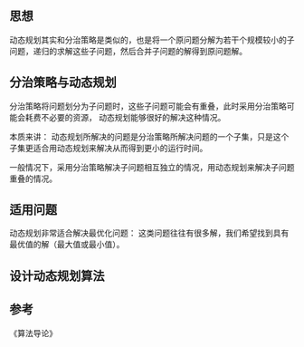 
## 思想

动态规划其实和分治策略是类似的，也是将一个原问题分解为若干个规模较小的子问题，递归的求解这些子问题，然后合并子问题的解得到原问题解。

## 分治策略与动态规划

分治策略将问题划分为子问题时，这些子问题可能会有重叠，此时采用分治策略可能会耗费不必要的资源， 动态规划能够很好的解决这种情况。 

本质来讲： 动态规划所解决的问题是分治策略所解决问题的一个子集，只是这个子集更适合用动态规划来解决从而得到更小的运行时间。

一般情况下，采用分治策略解决子问题相互独立的情况，用动态规划来解决子问题重叠的情况。


## 适用问题

动态规划非常适合解决最优化问题： 这类问题往往有很多解，我们希望找到具有最优值的解（最大值或最小值）。

## 设计动态规划算法






## 参考

《算法导论》